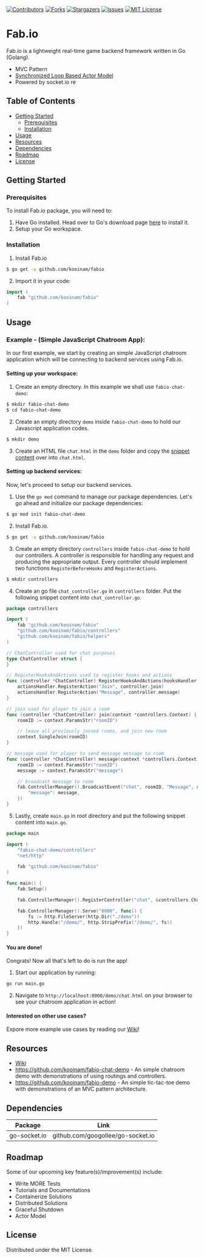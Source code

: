 <!-- PROJECT SHIELDS -->
[![Contributors][contributors-shield]][contributors-url]
[![Forks][forks-shield]][forks-url]
[![Stargazers][stars-shield]][stars-url]
[![Issues][issues-shield]][issues-url]
[![MIT License][license-shield]][license-url]

<!-- MARKDOWN LINKS & IMAGES -->
<!-- https://www.markdownguide.org/basic-syntax/#reference-style-links -->
[contributors-shield]: https://img.shields.io/github/contributors/kooinam/fabio.svg?style=flat-square
[contributors-url]: https://github.com/kooinam/fabio/graphs/contributors
[forks-shield]: https://img.shields.io/github/forks/kooinam/fabio.svg?style=flat-square
[forks-url]: https://github.com/kooinam/fabio/network/members
[stars-shield]: https://img.shields.io/github/stars/kooinam/fabio.svg?style=flat-square
[stars-url]: https://github.com/kooinam/fabio/stargazers
[issues-shield]: https://img.shields.io/github/issues/kooinam/fabio.svg?style=flat-square
[issues-url]: https://github.com/kooinam/fabio/issues
[license-shield]: https://img.shields.io/github/license/kooinam/fabio.svg?style=flat-square
[license-url]: https://github.com/kooinam/fabio/blob/master/LICENSE.txt

# Fab.io
Fab.io is a lightweight real-time game backend framework written in Go (Golang).

  - MVC Pattern
  - [Synchronized Loop Based Actor Model](https://github.com/kooinam/fabio/wiki/Actor-Model)
  - Powered by socket.io
  re
## Table of Contents
* [Getting Started](#getting-started)
  * [Prerequisites](#prerequisites)
  * [Installation](#installation)
* [Usage](#usage)
* [Resources](#resources)
* [Dependencies](#dependencies)
* [Roadmap](#roadmap)
* [License](#license)

## Getting Started

### Prerequisites

To install Fab.io package, you will need to:
1. Have Go installed. Head over to Go's download page [here](https://golang.org/dl/) to install it.
2. Setup your Go workspace.

### Installation

1. Install Fab.io
```sh
$ go get -u github.com/kooinam/fabio
```
2. Import it in your code:
```go
import (
	fab "github.com/kooinam/fabio"
)
```

## Usage
### Example - (Simple JavaScript Chatroom App):
In our first example, we start by creating an simple JavaScript chatroom application which will be connecting to backend services using Fab.io.
#### Setting up your workspace:
1. Create an empty directory. In this example we shall use `fabio-chat-demo`:
```sh
$ mkdir fabio-chat-demo
$ cd fabio-chat-demo
```
2. Create an empty directory `demo` inside `fabio-chat-demo` to hold our Javascript application codes.
```sh
$ mkdir demo
```
3. Create an HTML file `chat.html` in the `demo` folder and copy the [snippet content](https://raw.githubusercontent.com/kooinam/fabio-chat-demo/master/demo/chat.html) over into `chat.html`.

#### Setting up backend services:
Now, let's proceed to setup our backend services.
1. Use the `go mod` command to manage our package dependencies. Let's go ahead and initialize our package dependencies:
```sh
$ go mod init fabio-chat-demo
```
2. Install Fab.io.
```sh
$ go get -u github.com/kooinam/fabio
```
3. Create an empty directory `controllers` inside `fabio-chat-demo` to hold our controllers. A controller is responsible for handling any request and producing the appropriate output. Every controller should implement two functions `RegisterBeforeHooks` and `RegisterActions`.
```sh
$ mkdir controllers
```
4. Create an go file `chat_controller.go` in `controllers` folder. Put the following snippet content into `chat_controller.go`.
```go
package controllers

import (
	fab "github.com/kooinam/fabio"
	"github.com/kooinam/fabio/controllers"
	"github.com/kooinam/fabio/helpers"
)

// ChatController used for chat purposes
type ChatController struct {
}

// RegisterHooksAndActions used to register hooks and actions
func (controller *ChatController) RegisterHooksAndActions(hooksHandler *controllers.HooksHandler, actionsHandler *controllers.ActionsHandler) {
	actionsHandler.RegisterAction("Join", controller.join)
	actionsHandler.RegisterAction("Message", controller.message)
}

// join used for player to join a room
func (controller *ChatController) join(context *controllers.Context) {
	roomID := context.ParamsStr("roomID")

	// leave all previously joined rooms, and join new room
	context.SingleJoin(roomID)
}

// message used for player to send message message to room
func (controller *ChatController) message(context *controllers.Context) {
	roomID := context.ParamsStr("roomID")
	message := context.ParamsStr("message")

	// broadcast message to room
	fab.ControllerManager().BroadcastEvent("chat", roomID, "Message", nil, helpers.H{
		"message": message,
	})
}
```
5. Lastly, create `main.go` in root directory and put the following snippet content into `main.go`.
```go
package main

import (
	"fabio-chat-demo/controllers"
	"net/http"

	fab "github.com/kooinam/fabio"
)

func main() {
	fab.Setup()

	fab.ControllerManager().RegisterController("chat", &controllers.ChatController{})

	fab.ControllerManager().Serve("8000", func() {
		fs := http.FileServer(http.Dir("./demo"))
		http.Handle("/demo/", http.StripPrefix("/demo/", fs))
	})
}
```

#### You are done!
Congrats! Now all that's left to do is run the app!
1. Start our application by running:
```sh
go run main.go
```
2. Navigate to `http://localhost:8000/demo/chat.html` on your browser to see your chatroom application in action!

#### Interested on other use cases?
Expore more example use cases by reading our [Wiki](https://github.com/kooinam/fabio/wiki)!

## Resources
- [Wiki](https://github.com/kooinam/fabio/wiki)
- https://github.com/kooinam/fabio-chat-demo - An simple chatroom demo with demonstrations of using routings and controllers.
- https://github.com/kooinam/fabio-demo - An simple tic-tac-toe demo with demonstrations of an MVC pattern architecture.

## Dependencies
| Package | Link |
| ------ | ------ |
| go-socket.io | github.com/googollee/go-socket.io |

## Roadmap
Some of our upcoming key feature(s)/improvement(s) include:
 - Write MORE Tests
 - Tutorials and Documentations
 - Containerize Solutions
 - Distributed Solutions
 - Graceful Shutdown
 - Actor Model

## License

Distributed under the MIT License.

[//]: # (These are reference links used in the body of this note and get stripped out when the markdown processor does its job. There is no need to format nicely because it shouldn't be seen. Thanks SO - http://stackoverflow.com/questions/4823468/store-comments-in-markdown-syntax)


   [dill]: <https://github.com/joemccann/dillinger>
   [git-repo-url]: <https://github.com/joemccann/dillinger.git>
   [john gruber]: <http://daringfireball.net>
   [df1]: <http://daringfireball.net/projects/markdown/>
   [markdown-it]: <https://github.com/markdown-it/markdown-it>
   [Ace Editor]: <http://ace.ajax.org>
   [node.js]: <http://nodejs.org>
   [Twitter Bootstrap]: <http://twitter.github.com/bootstrap/>
   [jQuery]: <http://jquery.com>
   [@tjholowaychuk]: <http://twitter.com/tjholowaychuk>
   [express]: <http://expressjs.com>
   [AngularJS]: <http://angularjs.org>
   [Gulp]: <http://gulpjs.com>

   [PlDb]: <https://github.com/joemccann/dillinger/tree/master/plugins/dropbox/README.md>
   [PlGh]: <https://github.com/joemccann/dillinger/tree/master/plugins/github/README.md>
   [PlGd]: <https://github.com/joemccann/dillinger/tree/master/plugins/googledrive/README.md>
   [PlOd]: <https://github.com/joemccann/dillinger/tree/master/plugins/onedrive/README.md>
   [PlMe]: <https://github.com/joemccann/dillinger/tree/master/plugins/medium/README.md>
   [PlGa]: <https://github.com/RahulHP/dillinger/blob/master/plugins/googleanalytics/README.md>
